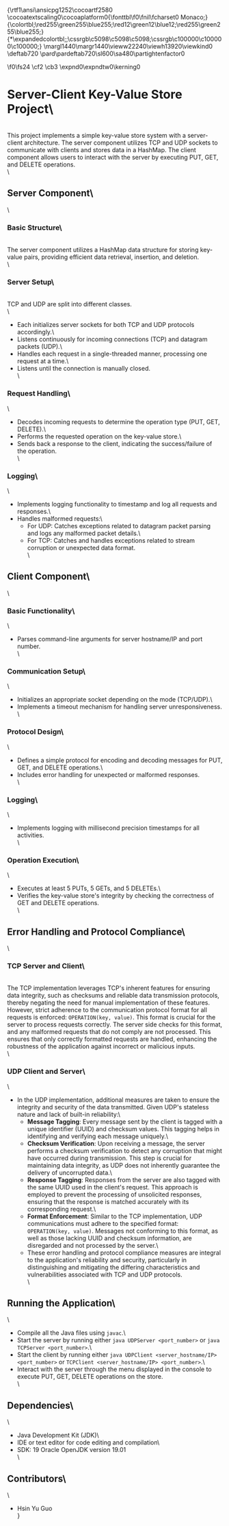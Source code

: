 {\rtf1\ansi\ansicpg1252\cocoartf2580
\cocoatextscaling0\cocoaplatform0{\fonttbl\f0\fnil\fcharset0 Monaco;}
{\colortbl;\red255\green255\blue255;\red12\green12\blue12;\red255\green255\blue255;}
{\*\expandedcolortbl;;\cssrgb\c5098\c5098\c5098;\cssrgb\c100000\c100000\c100000;}
\margl1440\margr1440\vieww22240\viewh13920\viewkind0
\deftab720
\pard\pardeftab720\sl600\sa480\partightenfactor0

\f0\fs24 \cf2 \cb3 \expnd0\expndtw0\kerning0
# Server-Client Key-Value Store Project\
\
This project implements a simple key-value store system with a server-client architecture. The server component utilizes TCP and UDP sockets to communicate with clients and stores data in a HashMap. The client component allows users to interact with the server by executing PUT, GET, and DELETE operations.\
\
## Server Component\
\
### Basic Structure\
\
The server component utilizes a HashMap data structure for storing key-value pairs, providing efficient data retrieval, insertion, and deletion.\
\
### Server Setup\
\
TCP and UDP are split into different classes.\
\
- Each initializes server sockets for both TCP and UDP protocols accordingly.\
- Listens continuously for incoming connections (TCP) and datagram packets (UDP).\
- Handles each request in a single-threaded manner, processing one request at a time.\
- Listens until the connection is manually closed.\
\
### Request Handling\
\
- Decodes incoming requests to determine the operation type (PUT, GET, DELETE).\
- Performs the requested operation on the key-value store.\
- Sends back a response to the client, indicating the success/failure of the operation.\
\
### Logging\
\
- Implements logging functionality to timestamp and log all requests and responses.\
- Handles malformed requests:\
  - For UDP: Catches exceptions related to datagram packet parsing and logs any malformed packet details.\
  - For TCP: Catches and handles exceptions related to stream corruption or unexpected data format.\
\
## Client Component\
\
### Basic Functionality\
\
- Parses command-line arguments for server hostname/IP and port number.\
\
### Communication Setup\
\
- Initializes an appropriate socket depending on the mode (TCP/UDP).\
- Implements a timeout mechanism for handling server unresponsiveness.\
\
### Protocol Design\
\
- Defines a simple protocol for encoding and decoding messages for PUT, GET, and DELETE operations.\
- Includes error handling for unexpected or malformed responses.\
\
### Logging\
\
- Implements logging with millisecond precision timestamps for all activities.\
\
### Operation Execution\
\
- Executes at least 5 PUTs, 5 GETs, and 5 DELETEs.\
- Verifies the key-value store's integrity by checking the correctness of GET and DELETE operations.\
\
## Error Handling and Protocol Compliance\
\
### TCP Server and Client\
\
The TCP implementation leverages TCP's inherent features for ensuring data integrity, such as checksums and reliable data transmission protocols, thereby negating the need for manual implementation of these features. However, strict adherence to the communication protocol format for all requests is enforced: `OPERATION(key, value)`. This format is crucial for the server to process requests correctly. The server side checks for this format, and any malformed requests that do not comply are not processed. This ensures that only correctly formatted requests are handled, enhancing the robustness of the application against incorrect or malicious inputs.\
\
### UDP Client and Server\
\
- In the UDP implementation, additional measures are taken to ensure the integrity and security of the data transmitted. Given UDP's stateless nature and lack of built-in reliability:\
  - **Message Tagging**: Every message sent by the client is tagged with a unique identifier (UUID) and checksum values. This tagging helps in identifying and verifying each message uniquely.\
  - **Checksum Verification**: Upon receiving a message, the server performs a checksum verification to detect any corruption that might have occurred during transmission. This step is crucial for maintaining data integrity, as UDP does not inherently guarantee the delivery of uncorrupted data.\
  - **Response Tagging**: Responses from the server are also tagged with the same UUID used in the client's request. This approach is employed to prevent the processing of unsolicited responses, ensuring that the response is matched accurately with its corresponding request.\
  - **Format Enforcement**: Similar to the TCP implementation, UDP communications must adhere to the specified format: `OPERATION(key, value)`. Messages not conforming to this format, as well as those lacking UUID and checksum information, are disregarded and not processed by the server.\
  - These error handling and protocol compliance measures are integral to the application's reliability and security, particularly in distinguishing and mitigating the differing characteristics and vulnerabilities associated with TCP and UDP protocols.\
\
## Running the Application\
\
- Compile all the Java files using `javac`.\
- Start the server by running either `java UDPServer <port_number>` or `java TCPServer <port_number>`.\
- Start the client by running either `java UDPClient <server_hostname/IP> <port_number>` or `TCPClient <server_hostname/IP> <port_number>`.\
- Interact with the server through the menu displayed in the console to execute PUT, GET, DELETE operations on the store.\
\
## Dependencies\
\
- Java Development Kit (JDK)\
- IDE or text editor for code editing and compilation\
- SDK: 19 Oracle OpenJDK version 19.01\
\
## Contributors\
\
- Hsin Yu Guo\
}